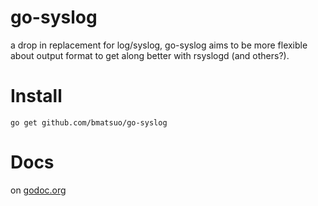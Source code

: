 go-syslog
=========

a drop in replacement for log/syslog, go-syslog aims to be more flexible
about output format to get along better with rsyslogd (and others?).

Install
=======

    go get github.com/bmatsuo/go-syslog

Docs
====

on [godoc.org](http://godoc.org/github.com/bmatsuo/go-syslog)

